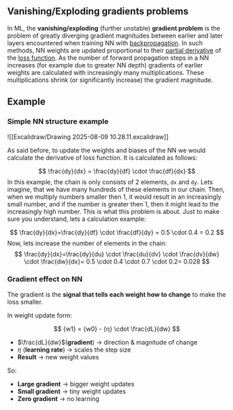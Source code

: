 ## Vanishing/Exploding gradients problems 
In ML, the **vanishing/exploding** (further unstable) **gradient problem** is the problem of greatly diverging gradient magnitudes between earlier and later layers encountered when training NN with [backpropagation](obsidian://open?vault=ZorDann&file=remote%2F01-Study%2F03-AI-ML%20Related%2FBackpropagation.md). 
In such methods, NN weights are updated proportional to their [partial derivative](obsidian://open?vault=ZorDann&file=remote%2F01-Study%2F00-Math%2FDerivatives.md) of the [loss function](obsidian://open?vault=ZorDann&file=remote%2F01-Study%2F00-Math%2FLoss%20Function.md). As the number of forward propagation steps in a NN increases (for example due to greater NN depth) gradients of earlier weights are calculated with increasingly many multiplications. These multiplications shrink (or significantly increase) the gradient magnitude. 

## Example
### Simple NN structure example

![[Excalidraw/Drawing 2025-08-09 10.28.11.excalidraw]]

As said before, to update the weights and biases of the NN we would calculate the derivative of loss function. It is calculated as follows: 

$$ 
\frac{dy}{dx} = \frac{dy}{df} \cdot \frac{df}{dx}
$$
In this example, the chain is only consists of 2 elements, `dx` and `dy`. Lets imagine, that we have many hundreds of these elements in our chain. Then, when we multiply numbers smaller then 1, it would result in an increasingly small number, and if the number is greater then 1, then it might lead to the increasingly high number. This is what this problem is about. 
Just to make sure you understand, lets a calculation example: 

$$
\frac{dy}{dx}=\frac{dy}{df} \cdot \frac{df}{dy} = 0.5 \cdot 0.4 = 0.2
$$
Now, lets increase the number of elements in the chain:
$$
\frac{dy}{dx}=\frac{dy}{du} \cdot \frac{du}{dv} \cdot \frac{dv}{dw} \cdot \frac{dw}{dx}= 0.5 \cdot 0.4 \cdot 0.7 \cdot 0.2= 0.028
$$

### Gradient effect on NN
The gradient is the **signal that tells each weight how to change** to make the loss smaller.

In weight update form:

$$ {w1} = {w0} - {η} \cdot \frac{dL}{dw} $$

- $\frac{dL}{dw}$​ (**gradient**) → direction & magnitude of change
- ${η}$ (**learning rate**) → scales the step size
- **Result** → new weight values

So:

- **Large gradient** → bigger weight updates
- **Small gradient** → tiny weight updates
- **Zero gradient** → no learning
